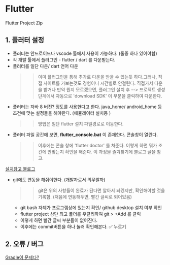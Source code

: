 # Flutter

Flutter Project Zip

## 1. 플러터 설정

- 플러터는 안드로이드나 vscode 툴에서 사용이 가능하다. (둘중 하나 있어야함)
- 각 개발 툴에서 플러그인 - flutter / dart 를 다운받는다.
- 플러터를 일단 다운/ dart 언어 다운
  > > 이미 플러그인을 통해 추가로 다운을 받을 수 있는듯 하다.그러나, 직접 사이트를 가보는것도 경험이니 시간별로 안걸린다. 직접가서 다운을 받거나
  > > 만약 뭔지 모르겠으면, 플러그인 설치 후 --> 프로젝트 생성 단계에서 자동으로 'download SDK' 이 부분을 클릭하여 다운한다.
- 플러터는 자바 8 버전? 정도를 사용한다고 한다. java_home/ android_home 등 조건에 맞는 설정들을 해야한다. (에뮬레이터 설치등 )
  > > 방법은 일단 flutter 설치 파일경로로 이동한다.
- 플러터 파일 공간에 보면, **flutter_console.bat** 이 존재한다. 콘솔창이 열린다.
  > > 이후에는 콘솔 창에 'flutter doctor' 를 쳐준다. 이렇게 하면 뭐가 조건에 안맞는지 확인을 해준다. 이 과정을 즐겨찾기에 블로그 글을 참고.

[설치참고 블로그](https://woonizzooni.tistory.com/entry/1-Flutter-%EC%84%A4%EC%B9%98-Android-Studio-%ED%94%8C%EB%9F%AC%EA%B7%B8%EC%9D%B8-%EC%84%A4%EC%B9%98-Windows%ED%99%98%EA%B2%BD)

- git에도 연동을 해줘야한다. (개발자로서 의무랄까)

  > > git은 위의 사항들이 완료가 된다면 알아서 되겠지만, 확인해야할 것을 기록함. (처음에 연동해두면, 빨간 글씨로 되어있음)

  - git bash 자체가 프로그램상에 있는지 확인/ github desktop 설치 여부 확인
  - flutter project 상단 최고 폴더를 우클리하여 git > +Add 를 클릭
  - 이렇게 하면 빨간 글씨 부분들이 없어진다.
  - 이후에는 commit버튼을 하나 눌러 확인해본다. :white_check_mark: 누르기
  
  
## 2. 오류 / 버그 
[Gradle이 문제다?](https://greenhelix.tistory.com/81?category=821898)
